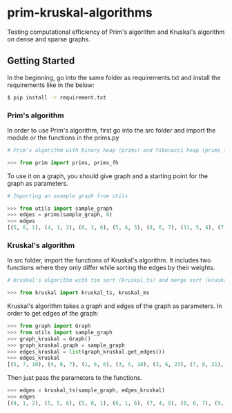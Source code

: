 # prim-kruskal-algorithms
Testing computational efficiency of Prim's algorithm and Kruskal's algorithm on dense and sparse graphs.

## Getting Started

In the beginning, go into the same folder as requirements.txt and install the requirements like in the below:

```bash
$ pip install -r requirement.txt
```

### Prim's algorithm

In order to use Prim's algorithm, first go into the src folder and import the module or the functions in the prims.py

```python
# Prim's algorithm with binary heap (prims) and fibonacci heap (prims_fh)

>>> from prim import prims, prims_fh

```

To use it on a graph, you should give graph and a starting point for the graph as parameters.

```python
# Importing an example graph from utils

>>> from utils import sample_graph
>>> edges = prims(sample_graph, 0)
>>> edges
[(5, 0, 1), (4, 1, 2), (6, 1, 6), (5, 6, 5), (8, 6, 7), (11, 5, 4), (7, 4, 8), (9, 4, 3)]

```

### Kruskal's algorithm

In src folder, import the functions of Kruskal's algorithm. It includes two functions where they only differ while sorting the edges by their weights.

```python
# Kruskal's algorithm with tim sort (kruskal_ts) and merge sort (kruskal_ms)

>>> from kruskal import kruskal_ts, kruskal_ms

```

Kruskal's algorithm takes a graph and edges of the graph as parameters. In order to get edges of the graph:

```python
>>> from graph import Graph
>>> from utils import sample_graph
>>> graph_kruskal = Graph()
>>> graph_kruskal.graph = sample_graph
>>> edges_kruskal = list(graph_kruskal.get_edges())
>>> edges_kruskal
[(5, 7, 10), (4, 8, 7), (1, 6, 6), (3, 5, 18), (3, 6, 23), (7, 8, 21), (3, 4, 9), (2, 3, 24), (6, 7, 8), (5, 8, 14), (5, 6, 5), (1, 2, 4), (4, 5, 11), (0, 1, 5), (1, 7, 16)]
```

Then just pass the parameters to the functions.

```python
>>> edges = kruskal_ts(sample_graph, edges_kruskal)
>>> edges
[(4, 1, 2), (5, 5, 6), (5, 0, 1), (6, 1, 6), (7, 4, 8), (8, 6, 7), (9, 3, 4), (11, 4, 5)]
```

